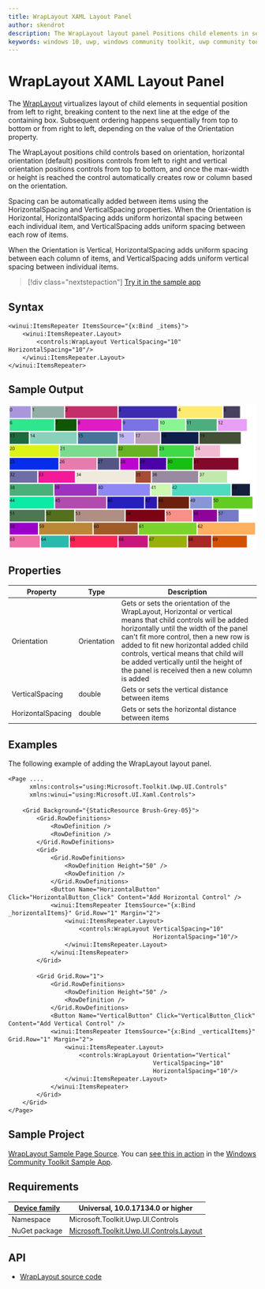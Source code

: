 ```yaml
---
title: WrapLayout XAML Layout Panel
author: skendrot
description: The WrapLayout layout panel Positions child elements in sequential position from left to right, breaking content to the next line at the edge of the containing box.
keywords: windows 10, uwp, windows community toolkit, uwp community toolkit, uwp toolkit, WrapLayout, XAML Control, xaml, layout
---
```


# WrapLayout XAML Layout Panel

The [WrapLayout](https://docs.microsoft.com/dotnet/api/microsoft.toolkit.uwp.ui.controls.WrapLayout) virtualizes layout of child elements in sequential position from left to right, breaking content to the next line at the edge of the containing box. Subsequent ordering happens sequentially from top to bottom or from right to left, depending on the value of the Orientation property.

The WrapLayout positions child controls based on orientation, horizontal orientation (default) positions controls from left to right and vertical orientation positions controls from top to bottom, and once the max-width or height is reached the control automatically creates row or column based on the orientation. 

Spacing can be automatically added between items using the HorizontalSpacing and VerticalSpacing properties. When the Orientation is Horizontal, HorizontalSpacing adds uniform horizontal spacing between each individual item, and VerticalSpacing adds uniform spacing between each row of items.

When the Orientation is Vertical, HorizontalSpacing adds uniform spacing between each column of items, and VerticalSpacing adds uniform vertical spacing between individual items.

> [!div class="nextstepaction"]
> [Try it in the sample app](uwpct://Controls?sample=WrapLayout)

## Syntax

```xaml
<winui:ItemsRepeater ItemsSource="{x:Bind _items}">
    <winui:ItemsRepeater.Layout>
        <controls:WrapLayout VerticalSpacing="10" HorizontalSpacing="10"/>
    </winui:ItemsRepeater.Layout>
</winui:ItemsRepeater>
```

## Sample Output

![WrapLayout animation](../../resources/images/Layout-WrapLayout.jpg)

## Properties

| Property | Type | Description |
| -- | -- | -- |
| Orientation | Orientation | Gets or sets the orientation of the WrapLayout, Horizontal or vertical means that child controls will be added horizontally until the width of the panel can't fit more control, then a new row is added to fit new horizontal added child controls, vertical means that child will be added vertically until the height of the panel is received then a new column is added |
| VerticalSpacing | double  | Gets or sets the vertical distance between items |
| HorizontalSpacing | double  | Gets or sets the horizontal distance between items |

## Examples

The following example of adding the WrapLayout layout panel.

```xaml
<Page ....
      xmlns:controls="using:Microsoft.Toolkit.Uwp.UI.Controls"
      xmlns:winui="using:Microsoft.UI.Xaml.Controls">

    <Grid Background="{StaticResource Brush-Grey-05}">
        <Grid.RowDefinitions>
            <RowDefinition />
            <RowDefinition />
        </Grid.RowDefinitions>
        <Grid>
            <Grid.RowDefinitions>
                <RowDefinition Height="50" />
                <RowDefinition />
            </Grid.RowDefinitions>
            <Button Name="HorizontalButton" Click="HorizontalButton_Click" Content="Add Horizontal Control" />
            <winui:ItemsRepeater ItemsSource="{x:Bind _horizontalItems}" Grid.Row="1" Margin="2">
                <winui:ItemsRepeater.Layout>
                    <controls:WrapLayout VerticalSpacing="10"
                                         HorizontalSpacing="10"/>
                </winui:ItemsRepeater.Layout>
            </winui:ItemsRepeater>
        </Grid>

        <Grid Grid.Row="1">
            <Grid.RowDefinitions>
                <RowDefinition Height="50" />
                <RowDefinition />
            </Grid.RowDefinitions>
            <Button Name="VerticalButton" Click="VerticalButton_Click" Content="Add Vertical Control" />
            <winui:ItemsRepeater ItemsSource="{x:Bind _verticalItems}" Grid.Row="1" Margin="2">
                <winui:ItemsRepeater.Layout>
                    <controls:WrapLayout Orientation="Vertical" 
                                         VerticalSpacing="10"
                                         HorizontalSpacing="10"/>
                </winui:ItemsRepeater.Layout>
            </winui:ItemsRepeater>
        </Grid>
    </Grid>
</Page>
```

## Sample Project

[WrapLayout Sample Page Source](https://github.com/Microsoft/WindowsCommunityToolkit//tree/master/Microsoft.Toolkit.Uwp.SampleApp/SamplePages/WrapLayout). You can [see this in action](uwpct://Controls?sample=WrapLayout) in the [Windows Community Toolkit Sample App](http://aka.ms/uwptoolkitapp).

## Requirements

| [Device family](http://go.microsoft.com/fwlink/p/?LinkID=526370#device-families) | Universal, 10.0.17134.0 or higher   |
| -- | -- |
| Namespace | Microsoft.Toolkit.Uwp.UI.Controls |
| NuGet package | [Microsoft.Toolkit.Uwp.UI.Controls.Layout](https://www.nuget.org/packages/Microsoft.Toolkit.Uwp.UI.Controls.Layout/) |

## API

* [WrapLayout source code](https://github.com/Microsoft/WindowsCommunityToolkit//tree/master/Microsoft.Toolkit.Uwp.UI.Controls.Layout/WrapLayout)
